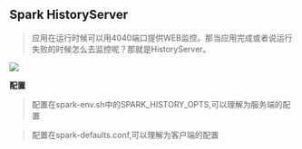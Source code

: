 ## Spark HistoryServer

>应用在运行时候可以用4040端口提供WEB监控。那当应用完成或者说运行失败的时候怎么去监控呢？那就是HistoryServer。

![](https://i.imgur.com/JNu6o7H.png)

**配置**

>配置在spark-env.sh中的SPARK_HISTORY_OPTS,可以理解为服务端的配置



>配置在spark-defaults.conf,可以理解为客户端的配置


